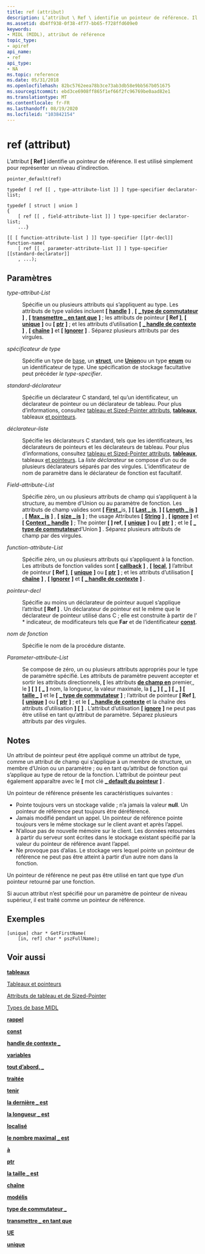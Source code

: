 ```yaml
---
title: ref (attribut)
description: L’attribut \ Ref \ identifie un pointeur de référence. Il est utilisé simplement pour représenter un niveau d’indirection.
ms.assetid: db4ff938-0f38-4f77-bb65-f728ffd609e0
keywords:
- MIDL (MIDL), attribut de référence
topic_type:
- apiref
api_name:
- ref
api_type:
- NA
ms.topic: reference
ms.date: 05/31/2018
ms.openlocfilehash: 82bc5762eea78b3ce73ab3db58e9bb567b051675
ms.sourcegitcommit: ebd3ce6908ff865f1ef66f2fc96769be0aad82e1
ms.translationtype: MT
ms.contentlocale: fr-FR
ms.lasthandoff: 08/19/2020
ms.locfileid: "103842154"
---
```

# <a name="ref-attribute"></a>ref (attribut)

L’attribut **\[ Ref \]** identifie un pointeur de référence. Il est utilisé simplement pour représenter un niveau d’indirection.

``` syntax
pointer_default(ref)

typedef [ ref [[ , type-attribute-list ]] ] type-specifier declarator-list; 

typedef [ struct | union ] 
{
    [ ref [[ , field-attribute-list ]] ] type-specifier declarator-list;
    ...}

[[ [ function-attribute-list ] ]] type-specifier [[ptr-decl]] function-name(
    [ ref [[ , parameter-attribute-list ]] ] type-specifier [[standard-declarator]]
    , ...);
```

## <a name="parameters"></a>Paramètres

<dl> <dt>

*type-attribut-List* 
</dt> <dd>

Spécifie un ou plusieurs attributs qui s’appliquent au type. Les attributs de type valides incluent **\[** [**handle**](handle.md) **\]** , **\[** [**\_ type de commutateur**](switch-type.md) **\]** , **\[** [**transmettre \_ en tant que**](transmit-as.md) **\]** ; les attributs de pointeur **\[ Ref \]**, **\[** [**unique**](unique.md) **\]** ou **\[** [**ptr**](ptr.md) **\]** ; et les attributs d’utilisation **\[** [**\_ handle de contexte**](context-handle.md) **\]** , **\[** [**chaîne**](string.md) **\]** et **\[** [**Ignorer**](ignore.md) **\]** . Séparez plusieurs attributs par des virgules.

</dd> <dt>

*spécificateur de type* 
</dt> <dd>

Spécifie un type de [base](midl-base-types.md), un [**struct**](struct.md), une [**Union**](union.md)ou un type [**enum**](enum.md) ou un identificateur de type. Une spécification de stockage facultative peut précéder *le type-specifier*.

</dd> <dt>

*standard-déclarateur* 
</dt> <dd>

Spécifie un déclarateur C standard, tel qu’un identificateur, un déclarateur de pointeur ou un déclarateur de tableau. Pour plus d’informations, consultez [tableau et Sized-Pointer attributs](array-and-sized-pointer-attributes.md), [**tableaux**](arrays-1.md), tableaux [et pointeurs](/windows/desktop/Rpc/arrays-and-pointers).

</dd> <dt>

*déclarateur-liste* 
</dt> <dd>

Spécifie les déclarateurs C standard, tels que les identificateurs, les déclarateurs de pointeurs et les déclarateurs de tableau. Pour plus d’informations, consultez [tableau et Sized-Pointer attributs](array-and-sized-pointer-attributes.md), [**tableaux**](arrays-1.md), tableaux [et pointeurs](/windows/desktop/Rpc/arrays-and-pointers). La *liste déclarateur* se compose d’un ou de plusieurs déclarateurs séparés par des virgules. L’identificateur de nom de paramètre dans le déclarateur de fonction est facultatif.

</dd> <dt>

*Field-attribute-List* 
</dt> <dd>

Spécifie zéro, un ou plusieurs attributs de champ qui s’appliquent à la structure, au membre d’Union ou au paramètre de fonction. Les attributs de champ valides sont **\[** [**First \_**](first-is.md)is, **\]** **\[** [**Last \_ is**](last-is.md), **\]** **\[** [**Length \_ is**](length-is.md) **\]** , **\[** [**Max \_ is**](max-is.md) **\]** , **\[** [**size \_ is**](size-is.md) **\]** ; the usage Attributes **\[** [**String**](string.md) **\]** , **\[** [**ignore**](ignore.md) **\]** et **\[** [**Context \_ handle**](context-handle.md) **\]** ; The pointer **\[ \] ref**, **\[** [**unique**](unique.md) **\]** ou **\[** [**ptr**](ptr.md) **\]** ; et le **\[** [**\_ type de commutateur**](switch-type.md)d’Union **\]** . Séparez plusieurs attributs de champ par des virgules.

</dd> <dt>

*function-attribute-List* 
</dt> <dd>

Spécifie zéro, un ou plusieurs attributs qui s’appliquent à la fonction. Les attributs de fonction valides sont **\[** [**callback**](callback.md) **\]** , **\[** [**local**](local.md), **\]** l’attribut de pointeur **\[ Ref \]**, **\[** [**unique**](unique.md) **\]** ou **\[** [**ptr**](ptr.md) **\]** ; et les attributs d’utilisation **\[** [**chaîne**](string.md) **\]** , **\[** [**Ignorer**](ignore.md) **\]** et **\[** [**\_ handle de contexte**](context-handle.md) **\]** .

</dd> <dt>

*pointeur-decl* 
</dt> <dd>

Spécifie au moins un déclarateur de pointeur auquel s’applique l’attribut **\[ Ref \]** . Un déclarateur de pointeur est le même que le déclarateur de pointeur utilisé dans C ; elle est construite à partir de l' \* indicateur, de modificateurs tels que **Far** et de l’identificateur [**const**](const.md).

</dd> <dt>

*nom de fonction* 
</dt> <dd>

Spécifie le nom de la procédure distante.

</dd> <dt>

*Parameter-attribute-List* 
</dt> <dd>

Se compose de zéro, un ou plusieurs attributs appropriés pour le type de paramètre spécifié. Les attributs de paramètre peuvent accepter et sortir les attributs directionnels, **\[** les attributs [**de champ en**](in.md) premier,, le **\]** **\[** [](out-idl.md) **\]** **\[** [**\_**](first-is.md) **\]** nom, la longueur, la valeur maximale, la **\[** [**\_**](last-is.md) **\]** **\[** [**\_**](length-is.md) **\]** **\[** [**\_**](max-is.md) **\]** **\[** [**taille \_**](size-is.md) **\]** et le **\[** [**\_ type de commutateur**](switch-type.md) **\]** ; l’attribut de pointeur **\[ Ref \]**, **\[** [**unique**](unique.md) **\]** ou **\[** [**ptr**](ptr.md) **\]** ; et le **\[** [**\_ handle de contexte**](context-handle.md) et la chaîne des attributs d’utilisation **\]** **\[** [](string.md) **\]** . L’attribut d’utilisation **\[** [**ignore**](ignore.md) **\]** ne peut pas être utilisé en tant qu’attribut de paramètre. Séparez plusieurs attributs par des virgules.

</dd> </dl>

## <a name="remarks"></a>Notes

Un attribut de pointeur peut être appliqué comme un attribut de type, comme un attribut de champ qui s’applique à un membre de structure, un membre d’Union ou un paramètre ; ou en tant qu’attribut de fonction qui s’applique au type de retour de la fonction. L’attribut de pointeur peut également apparaître avec le **\[** mot clé [**\_ default du pointeur**](pointer-default.md) **\]** .

Un pointeur de référence présente les caractéristiques suivantes :

-   Pointe toujours vers un stockage valide ; n’a jamais la valeur **null**. Un pointeur de référence peut toujours être déréférencé.
-   Jamais modifié pendant un appel. Un pointeur de référence pointe toujours vers le même stockage sur le client avant et après l’appel.
-   N’alloue pas de nouvelle mémoire sur le client. Les données retournées à partir du serveur sont écrites dans le stockage existant spécifié par la valeur du pointeur de référence avant l’appel.
-   Ne provoque pas d’alias. Le stockage vers lequel pointe un pointeur de référence ne peut pas être atteint à partir d’un autre nom dans la fonction.

Un pointeur de référence ne peut pas être utilisé en tant que type d’un pointeur retourné par une fonction.

Si aucun attribut n’est spécifié pour un paramètre de pointeur de niveau supérieur, il est traité comme un pointeur de référence.

## <a name="examples"></a>Exemples

``` syntax
[unique] char * GetFirstName( 
    [in, ref] char * pszFullName);
```

## <a name="see-also"></a>Voir aussi

<dl> <dt>

[**tableaux**](arrays-1.md)
</dt> <dt>

[Tableaux et pointeurs](/windows/desktop/Rpc/arrays-and-pointers)
</dt> <dt>

[Attributs de tableau et de Sized-Pointer](array-and-sized-pointer-attributes.md)
</dt> <dt>

[Types de base MIDL](midl-base-types.md)
</dt> <dt>

[**rappel**](callback.md)
</dt> <dt>

[**const**](const.md)
</dt> <dt>

[**handle de contexte \_**](context-handle.md)
</dt> <dt>

[**variables**](enum.md)
</dt> <dt>

[**tout d’abord, \_**](first-is.md)
</dt> <dt>

[**traitée**](handle.md)
</dt> <dt>

[**tenir**](ignore.md)
</dt> <dt>

[**la dernière \_ est**](last-is.md)
</dt> <dt>

[**la longueur \_ est**](length-is.md)
</dt> <dt>

[**localisé**](local.md)
</dt> <dt>

[**le nombre maximal \_ est**](max-is.md)
</dt> <dt>

[**à**](out-idl.md)
</dt> <dt>

[**ptr**](ptr.md)
</dt> <dt>

[**la taille \_ est**](size-is.md)
</dt> <dt>

[**chaîne**](string.md)
</dt> <dt>

[**modélis**](struct.md)
</dt> <dt>

[**type de commutateur \_**](switch-type.md)
</dt> <dt>

[**transmettre \_ en tant que**](transmit-as.md)
</dt> <dt>

[**UE**](union.md)
</dt> <dt>

[**unique**](unique.md)
</dt> </dl>

 

 
